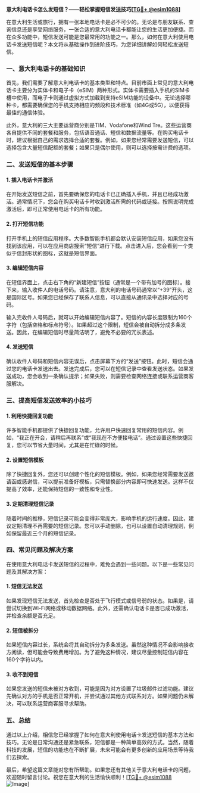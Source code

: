 **意大利电话卡怎么发短信？——轻松掌握短信发送技巧[[TG💪+ @esim1088](https://t.me/s/esim1088)]**

在意大利生活或旅行，拥有一张本地电话卡是必不可少的。无论是与朋友联系、查询信息还是享受网络服务，一张合适的意大利电话卡都能让您的生活更加便捷。而在众多功能中，短信发送可能是您最常用的功能之一。那么，如何在意大利使用电话卡发送短信呢？本文将从基础操作到进阶技巧，为您详细讲解如何轻松发送短信。

### 一、意大利电话卡的基础知识

首先，我们需要了解意大利电话卡的基本类型和特点。目前市面上常见的意大利电话卡主要分为实体卡和电子卡（eSIM）两种形式。实体卡需要插入手机的SIM卡槽中使用，而电子卡则通过虚拟方式加载到支持eSIM功能的设备中。无论选择哪种卡，都需要确保您的手机支持相应的频段和技术标准（如4G或5G），以便获得最佳的通信体验。

此外，意大利的三大主要运营商分别是TIM、Vodafone和Wind Tre。这些运营商各自提供不同的套餐和服务，包括语音通话、短信和数据流量等。在购买电话卡时，建议根据自己的需求选择合适的套餐。例如，如果您经常需要发送短信，可以选择包含大量短信配额的套餐；如果只是偶尔使用，则可以选择按需计费的选项。

### 二、发送短信的基本步骤

#### 1. 插入电话卡并激活
在开始发送短信之前，首先要确保您的电话卡已正确插入手机，并且已经成功激活。通常情况下，您会在购买电话卡时收到激活所需的代码或链接。按照说明完成激活后，即可正常使用电话卡的所有功能。

#### 2. 打开短信功能
打开手机上的短信应用程序。大多数智能手机都会默认安装短信应用，如果您没有找到该应用，可以在应用商店搜索“短信”进行下载。点击进入后，您会看到一个类似于信封形状的图标，这就是短信界面。

#### 3. 编辑短信内容
在短信界面上，点击右下角的“新建短信”按钮（通常是一个带有加号的图标）。接下来，输入收件人的电话号码。请注意，意大利的电话号码通常以“+39”开头，这是国际区号。如果您已经保存了联系人信息，可以直接从通讯录中选择对应的号码。

输入完收件人号码后，就可以开始编辑短信内容了。短信的内容长度限制为160个字符（包括空格和标点符号）。如果超过这个限制，短信会被自动拆分成多条发送。因此，在编辑短信时尽量简洁明了，避免不必要的冗长表述。

#### 4. 发送短信
确认收件人号码和短信内容无误后，点击屏幕下方的“发送”按钮。此时，短信会通过您的电话卡发送出去。发送完成后，您可以在短信记录中查看发送状态。如果发送成功，您会收到一条确认提示；如果失败，则需要检查网络连接或联系运营商客服解决。

### 三、提高短信发送效率的小技巧

#### 1. 利用快捷回复功能
许多智能手机都提供了快捷回复功能，允许用户快速回复常用的短信内容。例如，“我正在开会，请稍后再联系”或“我现在不方便接电话”。通过设置这些快捷回复，您可以节省大量时间，尤其是在忙碌的时候。

#### 2. 设置短信模板
除了快捷回复外，您还可以创建个性化的短信模板。例如，如果您经常需要发送邀请函或感谢信，可以提前准备好模板，只需替换部分内容即可快速发送。这样不仅提高了效率，还能保持短信的一致性和专业性。

#### 3. 定期清理短信记录
随着时间的推移，短信记录可能会变得非常庞大，影响手机的运行速度。因此，建议定期清理不再需要的短信记录。您可以手动删除，也可以设置自动清理规则，例如保留最近三个月的短信记录。

### 四、常见问题及解决方案

在使用意大利电话卡发送短信的过程中，难免会遇到一些问题。以下是一些常见问题及其解决方案：

#### 1. 短信无法发送
如果发现短信无法发送，首先检查是否处于飞行模式或信号弱的状态。如果是，请尝试切换到Wi-Fi网络或移动数据网络。此外，还需确认电话卡是否已成功激活，并检查余额是否充足。

#### 2. 短信被拆分
如果短信内容过长，系统会将其自动拆分为多条发送。虽然这种情况不会影响接收方阅读，但可能会导致费用增加。为了避免这种情况，建议尽量控制短信内容在160个字符以内。

#### 3. 收不到短信
如果您发送的短信未被对方收到，可能是因为对方设置了垃圾邮件过滤功能。建议先确认对方的手机是否正常开机，并尝试通过其他方式联系对方。如果问题仍未解决，可以联系运营商客服寻求帮助。

### 五、总结

通过以上介绍，相信您已经掌握了如何在意大利使用电话卡发送短信的基本方法和技巧。无论是日常沟通还是紧急联系，短信都是一种简单高效的方式。当然，随着科技的发展，短信的功能也在不断扩展，未来可能会有更多创新的应用场景等待我们去探索。

最后，希望这篇文章能对您有所帮助。如果您还有其他关于意大利电话卡的问题，欢迎随时留言讨论。祝您在意大利的生活愉快顺利！[[TG💪+ @esim1088](https://t.me/s/esim1088) ![Image](https://i.postimg.cc/4NQfJmqS/Snipaste-2025-05-13-00-14-12.png)]